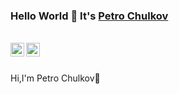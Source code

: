 ### Hello World 👋 It's [Petro Chulkov](https://github.com/PetroChulkov)

<br/>


<a href="https://www.linkedin.com/in/petro-chulkov/">
<img align="left" alt="Petro Chulkov" width="22px" src="https://raw.githubusercontent.com/PetroChulkov/PetroChulkov/LinkedIN.png" />
</a>
<a href="https://www.facebook.com/chulkov.petr.9/">
<img align="left" alt="Petro Chulkov" width="22px" src="https://cdn.jsdelivr.net/npm/simple-icons@v3/icons/facebook.svg" />
</a>
<br />

<br />

Hi,I'm Petro Chulkov🙌





